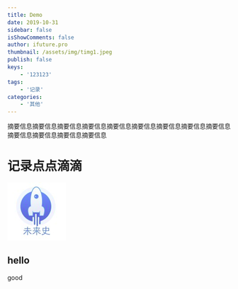 ```yaml
---
title: Demo
date: 2019-10-31
sidebar: false
isShowComments: false
author: ifuture.pro
thumbnail: /assets/img/timg1.jpeg
publish: false
keys: 
    - '123123'
tags:
    - '记录'
categories:
    - '其他'
---
```

摘要信息摘要信息摘要信息摘要信息摘要信息摘要信息摘要信息摘要信息摘要信息摘要信息摘要信息摘要信息摘要信息

<!-- more -->

# 记录点点滴滴

![An image](./head.png)

hello
-------------
good
